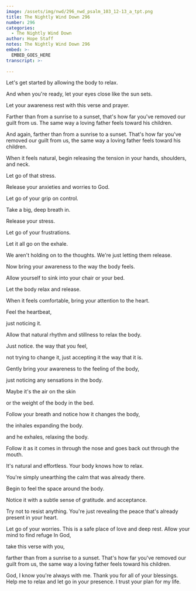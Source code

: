 ```yaml
---
image: /assets/img/nwd/296_nwd_psalm_103_12-13_a_tpt.png
title: The Nightly Wind Down 296
number: 296
categories:
  - The Nightly Wind Down
author: Hope Staff
notes: The Nightly Wind Down 296
embed: >-
  EMBED_GOES_HERE
transcript: >-
  
---
```

Let's get started by allowing the body to relax.

And when you're ready, let your eyes close like the sun sets.

Let your awareness rest with this verse and prayer.

Farther than from a sunrise to a sunset, that's how far you've removed our guilt from us. The same way a loving father feels toward his children.

And again, farther than from a sunrise to a sunset. That's how far you've removed our guilt from us, the same way a loving father feels toward his children.

When it feels natural, begin releasing the tension in your hands, shoulders, and neck.

Let go of that stress.

Release your anxieties and worries to God.

Let go of your grip on control.

Take a big, deep breath in.

Release your stress.

Let go of your frustrations.

Let it all go on the exhale.

We aren't holding on to the thoughts. We're just letting them release.

Now bring your awareness to the way the body feels.

Allow yourself to sink into your chair or your bed.

Let the body relax and release.

When it feels comfortable, bring your attention to the heart.

Feel the heartbeat,

just noticing it.

Allow that natural rhythm and stillness to relax the body.

Just notice. the way that you feel,

not trying to change it, just accepting it the way that it is.

Gently bring your awareness to the feeling of the body,

just noticing any sensations in the body.

Maybe it's the air on the skin

or the weight of the body in the bed.

Follow your breath and notice how it changes the body,

the inhales expanding the body.

and he exhales, relaxing the body.

Follow it as it comes in through the nose and goes back out through the mouth.

It's natural and effortless. Your body knows how to relax.

You're simply unearthing the calm that was already there.

Begin to feel the space around the body.

Notice it with a subtle sense of gratitude. and acceptance.

Try not to resist anything. You're just revealing the peace that's already present in your heart.

Let go of your worries. This is a safe place of love and deep rest. Allow your mind to find refuge In God,

take this verse with you,

farther than from a sunrise to a sunset. That's how far you've removed our guilt from us, the same way a loving father feels toward his children.

God, I know you're always with me. Thank you for all of your blessings. Help me to relax and let go in your presence. I trust your plan for my life.


